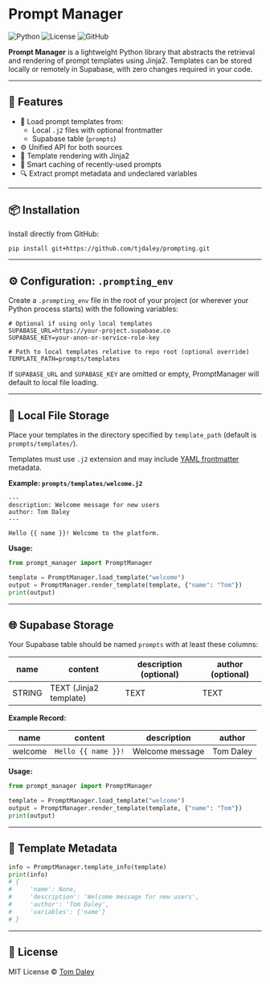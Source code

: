 # Prompt Manager

![Python](https://img.shields.io/badge/python-3.10%2B-blue)
![License](https://img.shields.io/badge/license-MIT-green)
![GitHub](https://img.shields.io/badge/source-github.com/tjdaley/prompting-black)

**Prompt Manager** is a lightweight Python library that abstracts the retrieval and rendering of prompt templates using Jinja2. Templates can be stored locally or remotely in Supabase, with zero changes required in your code.

---

## 🚀 Features

- 🔄 Load prompt templates from:
  - Local `.j2` files with optional frontmatter
  - Supabase table (`prompts`)
- ⚙️ Unified API for both sources
- 🧠 Template rendering with Jinja2
- 💾 Smart caching of recently-used prompts
- 🔍 Extract prompt metadata and undeclared variables

---

## 📦 Installation

Install directly from GitHub:

```bash
pip install git+https://github.com/tjdaley/prompting.git
````

---

## ⚙️ Configuration: `.prompting_env`

Create a `.prompting_env` file in the root of your project (or wherever your Python process starts) with the following variables:

```env
# Optional if using only local templates
SUPABASE_URL=https://your-project.supabase.co
SUPABASE_KEY=your-anon-or-service-role-key

# Path to local templates relative to repo root (optional override)
TEMPLATE_PATH=prompts/templates
```

If `SUPABASE_URL` and `SUPABASE_KEY` are omitted or empty, PromptManager will default to local file loading.

---

## 📁 Local File Storage

Place your templates in the directory specified by `template_path` (default is `prompts/templates/`).

Templates must use `.j2` extension and may include [YAML frontmatter](https://jekyllrb.com/docs/front-matter/) metadata.

**Example: `prompts/templates/welcome.j2`**

```jinja
---
description: Welcome message for new users
author: Tom Daley
---

Hello {{ name }}! Welcome to the platform.
```

**Usage:**

```python
from prompt_manager import PromptManager

template = PromptManager.load_template("welcome")
output = PromptManager.render_template(template, {"name": "Tom"})
print(output)
```

---

## 🌐 Supabase Storage

Your Supabase table should be named `prompts` with at least these columns:

| name   | content                | description (optional) | author (optional) |
| ------ | ---------------------- | ---------------------- | ----------------- |
| STRING | TEXT (Jinja2 template) | TEXT                   | TEXT              |

**Example Record:**

| name    | content             | description     | author    |
| ------- | ------------------- | --------------- | --------- |
| welcome | `Hello {{ name }}!` | Welcome message | Tom Daley |

**Usage:**

```python
from prompt_manager import PromptManager

template = PromptManager.load_template("welcome")
output = PromptManager.render_template(template, {"name": "Tom"})
print(output)
```

---

## 🧪 Template Metadata

```python
info = PromptManager.template_info(template)
print(info)
# {
#     'name': None,
#     'description': 'Welcome message for new users',
#     'author': 'Tom Daley',
#     'variables': {'name'}
# }
```

---

## 🧰 License

MIT License © [Tom Daley](https://github.com/tjdaley)

